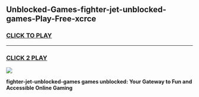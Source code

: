 
## Unblocked-Games-fighter-jet-unblocked-games-Play-Free-xcrce
<h3>
<a href="https://premium76.site?title=fighter-jet-unblocked-games&ref=15A">CLICK TO PLAY</a></h3>
<hr>

<h3>
<a href="https://premium76.site?title=fighter-jet-unblocked-games&ref=15A">CLICK 2 PLAY</a>
  
</h3>

<a href="https://premium76.site?title=fighter-jet-unblocked-games&ref=15A"><img src="https://clearcache.store/games.png"></a>


**fighter-jet-unblocked-games games unblocked: Your Gateway to Fun and Accessible Online Gaming**
